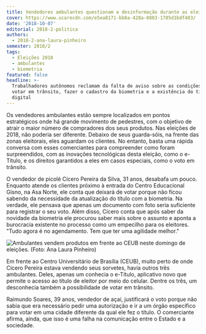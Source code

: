 ```yaml
---
title: Vendedores ambulantes questionam a desinformação durante as eleições
cover: https://www.ucarecdn.com/e5ea8171-bb8a-428a-8883-1785d1bdf403/
date: '2018-10-07'
editorial: 2018-2-politica
authors:
  - 2018-2-ana-laura-pinheiro
semester: 2018/2
tags:
  - Eleições 2018
  - ambulantes
  - biometria
featured: false
headline: >-
  Trabalhadores autônomos reclamam da falta de aviso sobre as condições para
  votar em trânsito, fazer o cadastro da biometria e a existência do título
  digital
---
```

Os vendedores ambulantes estão sempre localizados em pontos estratégicos onde há grande movimento de pedestres, com o objetivo de  atrair o maior número de compradores dos seus produtos. Nas eleições de 2018, não poderia ser diferente. Debaixo de seus guarda-sóis, na frente das zonas eleitorais, eles aguardam os clientes. No entanto, basta uma rápida conversa com esses comerciantes para compreender como foram surpreendidos, com as inovações tecnológicas desta eleição, como o e-Título, e os direitos garantidos a eles em casos especiais, como o voto em trânsito.

O vendedor de picolé Cícero Pereira da Silva, 31 anos, desabafa um pouco. Enquanto atende os clientes próximo à entrada do Centro Educacional Gisno, na Asa Norte, ele conta que deixará de votar porque não ficou sabendo da necessidade da atualização do título com a biometria. Na verdade, ele pensava que apenas um documento com foto seria suficiente para registrar o seu voto. Além disso, Cícero conta que após saber da novidade da biometria ele procurou saber mais sobre o assunto e aponta a burocracia existente no processo como um empecilho para os eleitores. "Tudo agora é no agendamento. Tem que ter uma agilidade melhor."

![Ambulantes vendem produtos em frente ao CEUB neste domingo de eleições. (Foto: Ana Laura Pinheiro)](https://www.ucarecdn.com/e5ea8171-bb8a-428a-8883-1785d1bdf403/)

Em frente ao Centro Universitário de Brasília (CEUB), muito perto de onde Cícero Pereira estava vendendo seus sorvetes, havia outros três ambulantes. Deles, apenas um conhecia o e-Título, aplicativo novo que permite o acesso ao título de eleitor por meio do celular. Dentre os três, um desconhecia também a possibilidade de votar em trânsito.

Raimundo Soares, 39 anos, vendedor de açaí, justificará o voto porque não sabia que era necessário pedir uma autorização e ir a um órgão específico para votar em uma cidade diferente da qual ele fez o título. O comerciante afirma, ainda, que isso é uma falha na comunicação entre o Estado e a sociedade.
